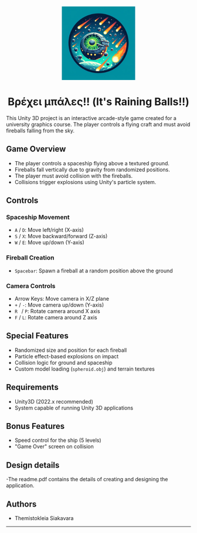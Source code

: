 <p align="center">
  <img src="./Logo.jpeg" alt="Preview" width="200"/>
</p>

<h1 align="center">Βρέχει μπάλες!! (It's Raining Balls!!)</h1>

This Unity 3D project is an interactive arcade-style game created for a university graphics course. The player controls a flying craft and must avoid fireballs falling from the sky.

## Game Overview

- The player controls a spaceship flying above a textured ground.
- Fireballs fall vertically due to gravity from randomized positions.
- The player must avoid collision with the fireballs.
- Collisions trigger explosions using Unity's particle system.

## Controls

### Spaceship Movement
- `A` / `D`: Move left/right (X-axis)
- `S` / `X`: Move backward/forward (Z-axis)
- `W` / `E`: Move up/down (Y-axis)

### Fireball Creation
- `Spacebar`: Spawn a fireball at a random position above the ground

### Camera Controls
- Arrow Keys: Move camera in X/Z plane
- `+` / `-`: Move camera up/down (Y-axis)
- `R ` / `P`: Rotate camera around X axis
- `F` / `L`: Rotate camera around Z axis

## Special Features

- Randomized size and position for each fireball
- Particle effect-based explosions on impact
- Collision logic for ground and spaceship
- Custom model loading (`spheroid.obj`) and terrain textures

## Requirements

- Unity3D (2022.x recommended)
- System capable of running Unity 3D applications

## Bonus Features

- Speed control for the ship (5 levels)
- "Game Over" screen on collision

## Design details
-The readme.pdf contains the details of creating and designing the application.

## Authors

- Themistokleia Siakavara
---
